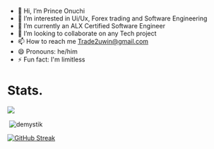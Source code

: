 - 👋 Hi, I’m Prince Onuchi
- 👀 I’m interested in Ui/Ux, Forex trading and Software Engineering
- 🌱 I’m currently an ALX Certified Software Engineer
- 💞️ I’m looking to collaborate on any Tech project
- 📫 How to reach me Trade2uwin@gmail.com
- 😄 Pronouns: he/him
- ⚡ Fun fact: I'm limitless





<h1> Stats. </h1>


<p><img align="center" src="https://github-readme-stats.vercel.app/api/top-langs/?username=Princeeze744&layout=compact&theme=dark&hide_border=false" /></p>

<p>&nbsp;<img align="center" src="https://github-readme-stats.vercel.app/api?username=Princeeze744&show_icons=true&locale=en&theme=onedark" alt="demystik" /></p>

[![GitHub Streak](https://github-readme-streak-stats.herokuapp.com/?user=Princeeze744)](https://git.io/streak-stats)





<!---
Princeeze744/Princeeze744 is a ✨ special ✨ repository because its `README.md` (this file) appears on your GitHub profile.
You can click the Preview link to take a look at your changes.
--->
